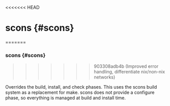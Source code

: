 <<<<<<< HEAD
# scons {#scons}
=======

### scons {#scons}
>>>>>>> 903308adb4b (Improved error handling, differentiate nix/non-nix networks)

Overrides the build, install, and check phases. This uses the scons build system as a replacement for make. scons does not provide a configure phase, so everything is managed at build and install time.
